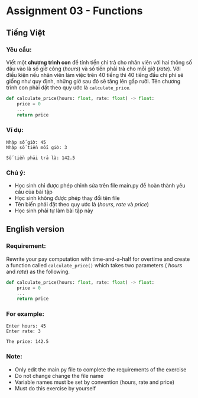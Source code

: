 # Assignment 03 - Functions


## Tiếng Việt

### Yêu cầu:

Viết một **chương trình con** để tính tiền chi trả cho nhân viên với hai thông số đầu vào là số giờ công (*hours*) và số tiền phải trả cho mỗi giờ (*rate*). Với điều kiện nếu nhân viên làm việc trên 40 tiếng thì 40 tiếng đầu chi phí sẽ giống như quy định, những giờ sau đó sẽ tăng lên gấp rưỡi. Tên chương trình con phải đặt theo quy ước là `calculate_price`.

```python
def calculate_price(hours: float, rate: float) -> float:
    price = 0
    ...
    return price
```

### Ví dụ:

```
Nhập số giờ: 45
Nhập số tiền mỗi giờ: 3

Số tiền phải trả là: 142.5
```

### Chú ý:

- Học sinh chỉ được phép chỉnh sửa trên file main.py để hoàn thành yêu cầu của bài tập
- Học sinh không được phép thay đổi tên file
- Tên biến phải đặt theo quy ước là (*hours*, *rate* và *price*)
- Học sinh phải tự làm bài tập này

## English version

### Requirement:

Rewrite your pay computation with time-and-a-half for overtime and create a function called `calculate_price()` which takes two parameters ( *hours* and *rate*) as the following.

```python
def calculate_price(hours: float, rate: float) -> float:
    price = 0
    ...
    return price
```

### For example:

```
Enter hours: 45
Enter rate: 3

The price: 142.5
```

### Note:

- Only edit the main.py file to complete the requirements of the exercise
- Do not change change the file name
- Variable names must be set by convention (hours, rate and price)
- Must do this exercise by yourself
